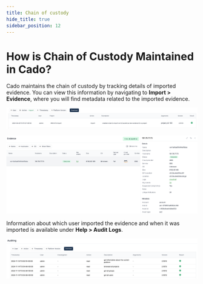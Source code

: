 ```yaml
---
title: Chain of custody
hide_title: true
sidebar_position: 12
---
```


# How is Chain of Custody Maintained in Cado?

Cado maintains the chain of custody by tracking details of imported evidence. You can view this information by navigating to **Import > Evidence**, where you will find metadata related to the imported evidence.

![Evidence](/img/coc_audit.png)


![Audit Logs](/img/coc_evidence.png)


Information about which user imported the evidence and when it was imported is available under **Help > Audit Logs**.

![Audit Logs](/img/audit-logs.png)